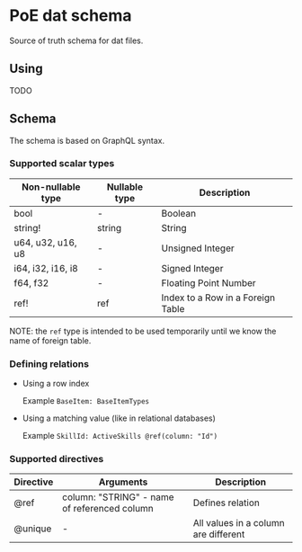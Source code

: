 # PoE dat schema

Source of truth schema for dat files.

## Using

TODO

## Schema

The schema is based on GraphQL syntax.

### Supported scalar types

| Non-nullable type | Nullable type |      Description      |
|-------------------|---------------|-----------------------|
| bool              | -             | Boolean               |
| string!           | string        | String                |
| u64, u32, u16, u8 | -             | Unsigned Integer      |
| i64, i32, i16, i8 | -             | Signed Integer        |
| f64, f32          | -             | Floating Point Number |
| ref!              | ref           | Index to a Row in a Foreign Table |

NOTE: the `ref` type is intended to be used temporarily until we know the name of foreign table.

### Defining relations

- Using a row index

  Example `BaseItem: BaseItemTypes`

- Using a matching value (like in relational databases)

  Example `SkillId: ActiveSkills @ref(column: "Id")`

### Supported directives

| Directive | Arguments | Description |
|-----------|-----------|-------------|
| @ref      | column: "STRING" - name of referenced column | Defines relation |
| @unique   | -         | All values in a column are different |
